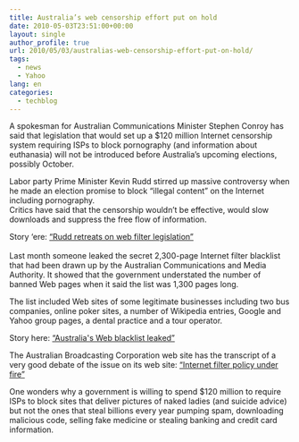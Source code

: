 ```yaml
---
title: Australia’s web censorship effort put on hold
date: 2010-05-03T23:51:00+00:00
layout: single
author_profile: true
url: 2010/05/03/australias-web-censorship-effort-put-on-hold/
tags:
  - news
  - Yahoo
lang: en
categories: 
  - techblog
---
```

A spokesman for Australian Communications Minister Stephen Conroy has said that legislation that would set up a $120 million Internet censorship system requiring ISPs to block pornography (and information about euthanasia) will not be introduced before Australia’s upcoming elections, possibly October.

Labor party Prime Minister Kevin Rudd stirred up massive controversy when he made an election promise to block “illegal content” on the Internet including pornography.  
Critics have said that the censorship wouldn’t be effective, would slow downloads and suppress the free flow of information.

Story ‘ere: [“Rudd retreats on web filter legislation”  
](http://www.theaustralian.com.au/australian-it/rudd-retreats-on-passing-web-filter-legislation/story-e6frgakx-1225859630452)  
Last month someone leaked the secret 2,300-page Internet filter blacklist that had been drawn up by the Australian Communications and Media Authority. It showed that the government understated the number of banned Web pages when it said the list was 1,300 pages long.

The list included Web sites of some legitimate businesses including two bus companies, online poker sites, a number of Wikipedia entries, Google and Yahoo group pages, a dental practice and a tour operator.

Story here: [“Australia's Web blacklist leaked”](http://www.computerworld.com.au/article/296161/australia_web_blacklist_leaked/)

The Australian Broadcasting Corporation web site has the transcript of a very good debate of the issue on its web site: [“Internet filter policy under fire”](http://www.abc.net.au/7.30/content/2010/s2873045.htm)

One wonders why a government is willing to spend $120 million to require ISPs to block sites that deliver pictures of naked ladies (and suicide advice) but not the ones that steal billions every year pumping spam, downloading malicious code, selling fake medicine or stealing banking and credit card information.